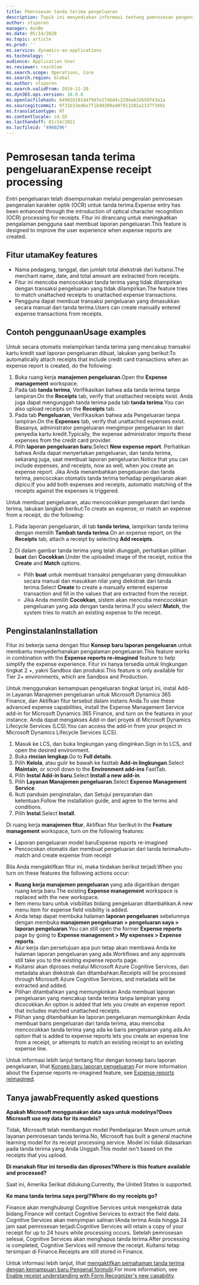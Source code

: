 ```yaml
---
title: Pemrosesan tanda terima pengeluaran
description: Topik ini menyediakan informasi tentang pemrosesan pengenalan karakter optik (OCR) untuk tanda terima. Fitur ini dirancang untuk meningkatkan pengalaman pengguna saat membuat laporan pengeluaran di Microsoft Dynamics 365 Finance.
author: stsporen
manager: AnnBe
ms.date: 05/14/2020
ms.topic: article
ms.prod: ''
ms.service: dynamics-ax-applications
ms.technology: ''
audience: Application User
ms.reviewer: roschlom
ms.search.scope: Operations, Core
ms.search.region: Global
ms.author: stsporen
ms.search.validFrom: 2019-11-20
ms.dyn365.ops.version: 10.0.8
ms.openlocfilehash: 64901610144f9dfe274bd4c2294ab32659743a1a
ms.sourcegitcommit: 9f31b33ed6e7f1b49200a407913201a1337f3401
ms.translationtype: HT
ms.contentlocale: id-ID
ms.lasthandoff: 01/14/2021
ms.locfileid: "4960296"
---
```

# <a name="expense-receipt-processing"></a><span data-ttu-id="6fe15-104">Pemrosesan tanda terima pengeluaran</span><span class="sxs-lookup"><span data-stu-id="6fe15-104">Expense receipt processing</span></span>

<span data-ttu-id="6fe15-105">Entri pengeluaran telah disempurnakan melalui pengenalan pemrosesan pengenalan karakter optik (OCR) untuk tanda terima.</span><span class="sxs-lookup"><span data-stu-id="6fe15-105">Expense entry has been enhanced through the introduction of optical character recognition (OCR) processing for receipts.</span></span> <span data-ttu-id="6fe15-106">Fitur ini dirancang untuk meningkatkan pengalaman pengguna saat membuat laporan pengeluaran.</span><span class="sxs-lookup"><span data-stu-id="6fe15-106">This feature is designed to improve the user experience when expense reports are created.</span></span>

## <a name="key-features"></a><span data-ttu-id="6fe15-107">Fitur utama</span><span class="sxs-lookup"><span data-stu-id="6fe15-107">Key features</span></span>

- <span data-ttu-id="6fe15-108">Nama pedagang, tanggal, dan jumlah total diekstrak dari kuitansi.</span><span class="sxs-lookup"><span data-stu-id="6fe15-108">The merchant name, date, and total amount are extracted from receipts.</span></span>
- <span data-ttu-id="6fe15-109">Fitur ini mencoba mencocokkan tanda terima yang tidak dilampirkan dengan transaksi pengeluaran yang tidak dilampirkan.</span><span class="sxs-lookup"><span data-stu-id="6fe15-109">The feature tries to match unattached receipts to unattached expense transactions.</span></span>
- <span data-ttu-id="6fe15-110">Pengguna dapat membuat transaksi pengeluaran yang dimasukkan secara manual dari tanda terima.</span><span class="sxs-lookup"><span data-stu-id="6fe15-110">Users can create manually entered expense transactions from receipts.</span></span>

## <a name="usage-examples"></a><span data-ttu-id="6fe15-111">Contoh penggunaan</span><span class="sxs-lookup"><span data-stu-id="6fe15-111">Usage examples</span></span>

<span data-ttu-id="6fe15-112">Untuk secara otomatis melampirkan tanda terima yang mencakup transaksi kartu kredit saat laporan pengeluaran dibuat, lakukan yang berikut:</span><span class="sxs-lookup"><span data-stu-id="6fe15-112">To automatically attach receipts that include credit card transactions when an expense report is created, do the following:</span></span>

  1. <span data-ttu-id="6fe15-113">Buka ruang kerja **manajemen pengeluaran**.</span><span class="sxs-lookup"><span data-stu-id="6fe15-113">Open the **Expense management** workspace.</span></span>
  2. <span data-ttu-id="6fe15-114">Pada tab **tanda terima**, Verifikasikan bahwa ada tanda terima tanpa lampiran.</span><span class="sxs-lookup"><span data-stu-id="6fe15-114">On the **Receipts** tab, verify that unattached receipts exist.</span></span> <span data-ttu-id="6fe15-115">Anda juga dapat mengunggah tanda terima pada tab **tanda terima**.</span><span class="sxs-lookup"><span data-stu-id="6fe15-115">You can also upload receipts on the **Receipts** tab.</span></span>
  3. <span data-ttu-id="6fe15-116">Pada tab **Pengeluaran**, Verifikasikan bahwa ada Pengeluaran tanpa lampiran.</span><span class="sxs-lookup"><span data-stu-id="6fe15-116">On the **Expenses** tab, verify that unattached expenses exist.</span></span> <span data-ttu-id="6fe15-117">Biasanya, administrator pengeluaran mengimpor pengeluaran ini dari penyedia kartu kredit.</span><span class="sxs-lookup"><span data-stu-id="6fe15-117">Typically, the expense administrator imports these expenses from the credit card provider.</span></span>
  4. <span data-ttu-id="6fe15-118">Pilih **laporan pengeluaran baru**.</span><span class="sxs-lookup"><span data-stu-id="6fe15-118">Select **New expense report**.</span></span> <span data-ttu-id="6fe15-119">Perhatikan bahwa Anda dapat menyertakan pengeluaran, dan tanda terima, sekarang juga, saat membuat laporan pengeluaran.</span><span class="sxs-lookup"><span data-stu-id="6fe15-119">Notice that you can include expenses, and receipts, now as well, when you create an expense report.</span></span> <span data-ttu-id="6fe15-120">Jika Anda menambahkan pengeluaran dan tanda terima, pencocokan otomatis tanda terima terhadap pengeluaran akan dipicu.</span><span class="sxs-lookup"><span data-stu-id="6fe15-120">If you add both expenses and receipts, automatic matching of the receipts against the expenses is triggered.</span></span>

<span data-ttu-id="6fe15-121">Untuk membuat pengeluaran, atau mencocokkan pengeluaran dari tanda terima, lakukan langkah berikut:</span><span class="sxs-lookup"><span data-stu-id="6fe15-121">To create an expense, or match an expense from a receipt, do the following:</span></span>

  1. <span data-ttu-id="6fe15-122">Pada laporan pengeluaran, di tab **tanda terima**, lampirkan tanda terima dengan memilih **Tambah tanda terima**.</span><span class="sxs-lookup"><span data-stu-id="6fe15-122">On an expense report, on the **Receipts** tab, attach a receipt by selecting **Add receipts**.</span></span>
  2. <span data-ttu-id="6fe15-123">Di dalam gambar tanda terima yang telah diunggah, perhatikan pilihan **buat** dan **Cocokkan**.</span><span class="sxs-lookup"><span data-stu-id="6fe15-123">Under the uploaded image of the receipt, notice the **Create** and **Match** options.</span></span>

      - <span data-ttu-id="6fe15-124">Pilih **buat** untuk membuat transaksi pengeluaran yang dimasukkan secara manual dan masukkan nilai yang diekstrak dari tanda terima.</span><span class="sxs-lookup"><span data-stu-id="6fe15-124">Select **Create** to create a manually entered expense transaction and fill in the values that are extracted from the receipt.</span></span>
      - <span data-ttu-id="6fe15-125">Jika Anda memilih **Cocokkan**, sistem akan mencoba mencocokkan pengeluaran yang ada dengan tanda terima.</span><span class="sxs-lookup"><span data-stu-id="6fe15-125">If you select **Match**, the system tries to match an existing expense to the receipt.</span></span>

## <a name="installation"></a><span data-ttu-id="6fe15-126">Penginstalan</span><span class="sxs-lookup"><span data-stu-id="6fe15-126">Installation</span></span>

<span data-ttu-id="6fe15-127">Fitur ini bekerja sama dengan fitur **Konsep baru laporan pengeluaran** untuk membantu menyederhanakan pengalaman pengeluaran.</span><span class="sxs-lookup"><span data-stu-id="6fe15-127">This feature works in combination with the **Expense reports re-imagined** feature to help simplify the expense experience.</span></span> <span data-ttu-id="6fe15-128">Fitur ini hanya tersedia untuk lingkungan tingkat 2 +, yakni Sandbox dan produksi.</span><span class="sxs-lookup"><span data-stu-id="6fe15-128">This feature is only available for Tier 2+ environments, which are Sandbox and Production.</span></span>

<span data-ttu-id="6fe15-129">Untuk menggunakan kemampuan pengeluaran tingkat lanjut ini, instal Add-in Layanan Manajemen pengeluaran untuk Microsoft Dynamics 365 Finance, dan Aktifkan fitur tersebut dalam instans Anda.</span><span class="sxs-lookup"><span data-stu-id="6fe15-129">To use these advanced expense capabilities, install the Expense Management Service add-in for Microsoft Dynamics 365 Finance, and turn on the features in your instance.</span></span> <span data-ttu-id="6fe15-130">Anda dapat mengakses Add-in dari proyek di Microsoft Dynamics Lifecycle Services (LCS).</span><span class="sxs-lookup"><span data-stu-id="6fe15-130">You can access the add-in from your project in Microsoft Dynamics Lifecycle Services (LCS).</span></span>

1. <span data-ttu-id="6fe15-131">Masuk ke LCS, dan buka lingkungan yang diinginkan.</span><span class="sxs-lookup"><span data-stu-id="6fe15-131">Sign in to LCS, and open the desired environment.</span></span>
2. <span data-ttu-id="6fe15-132">Buka **rincian lengkap**.</span><span class="sxs-lookup"><span data-stu-id="6fe15-132">Go to **Full details**.</span></span>
3. <span data-ttu-id="6fe15-133">Pilih **Kelola**, atau gulir ke bawah ke fasttab **Add-in lingkungan**.</span><span class="sxs-lookup"><span data-stu-id="6fe15-133">Select **Maintain**, or scroll down to the **Environment add-ins** FastTab.</span></span>
4. <span data-ttu-id="6fe15-134">Pilih **Instal Add-in baru**.</span><span class="sxs-lookup"><span data-stu-id="6fe15-134">Select **Install a new add-in**.</span></span>
5. <span data-ttu-id="6fe15-135">Pilih **Layanan Manajemen pengeluaran**.</span><span class="sxs-lookup"><span data-stu-id="6fe15-135">Select **Expense Management Service**.</span></span>
6. <span data-ttu-id="6fe15-136">Ikuti panduan penginstalan, dan Setujui persyaratan dan ketentuan.</span><span class="sxs-lookup"><span data-stu-id="6fe15-136">Follow the installation guide, and agree to the terms and conditions.</span></span>
7. <span data-ttu-id="6fe15-137">Pilih **Instal**.</span><span class="sxs-lookup"><span data-stu-id="6fe15-137">Select **Install**.</span></span>

<span data-ttu-id="6fe15-138">Di ruang kerja **manajemen fitur**, Aktifkan fitur berikut:</span><span class="sxs-lookup"><span data-stu-id="6fe15-138">In the **Feature management** workspace, turn on the following features:</span></span>

- <span data-ttu-id="6fe15-139">Laporan pengeluaran model baru</span><span class="sxs-lookup"><span data-stu-id="6fe15-139">Expense reports re-imagined</span></span>
- <span data-ttu-id="6fe15-140">Pencocokan otomatis dan membuat pengeluaran dari tanda terima</span><span class="sxs-lookup"><span data-stu-id="6fe15-140">Auto-match and create expense from receipt</span></span>

<span data-ttu-id="6fe15-141">Bila Anda mengaktifkan fitur ini, maka tindakan berikut terjadi:</span><span class="sxs-lookup"><span data-stu-id="6fe15-141">When you turn on these features the following actions occur:</span></span>

- <span data-ttu-id="6fe15-142">**Ruang kerja manajemen pengeluaran** yang ada digantikan dengan ruang kerja baru.</span><span class="sxs-lookup"><span data-stu-id="6fe15-142">The existing **Expense management** workspace is replaced with the new workspace.</span></span>
- <span data-ttu-id="6fe15-143">Item menu baru untuk visibilitas bidang pengeluaran ditambahkan.</span><span class="sxs-lookup"><span data-stu-id="6fe15-143">A new menu item for expense field visibility is added.</span></span>
- <span data-ttu-id="6fe15-144">Anda tetap dapat membuka halaman **laporan pengeluaran** sebelumnya dengan membuka **manajemen pengeluaran > pengeluaran saya > laporan pengeluaran**.</span><span class="sxs-lookup"><span data-stu-id="6fe15-144">You can still open the former **Expense reports** page by going to **Expense management > My expenses > Expense reports**.</span></span>
- <span data-ttu-id="6fe15-145">Alur kerja dan persetujuan apa pun tetap akan membawa Anda ke halaman laporan pengeluaran yang ada.</span><span class="sxs-lookup"><span data-stu-id="6fe15-145">Workflows and any approvals still take you to the existing expense reports page.</span></span>
- <span data-ttu-id="6fe15-146">Kuitansi akan diproses melalui Microsoft Azure Cognitive Services, dan metadata akan diekstrak dan ditambahkan.</span><span class="sxs-lookup"><span data-stu-id="6fe15-146">Receipts will be processed through Microsoft Azure Cognitive Services, and metadata will be extracted and added.</span></span>
- <span data-ttu-id="6fe15-147">Pilihan ditambahkan yang memungkinkan Anda membuat laporan pengeluaran yang mencakup tanda terima tanpa lampiran yang dicocokkan.</span><span class="sxs-lookup"><span data-stu-id="6fe15-147">An option is added that lets you create an expense report that includes matched unattached receipts.</span></span>
- <span data-ttu-id="6fe15-148">Pilihan yang ditambahkan ke laporan pengeluaran memungkinkan Anda membuat baris pengeluaran dari tanda terima, atau mencoba mencocokkan tanda terima yang ada ke baris pengeluaran yang ada.</span><span class="sxs-lookup"><span data-stu-id="6fe15-148">An option that is added to expense reports lets you create an expense line from a receipt, or attempts to match an existing receipt to an existing expense line.</span></span>

<span data-ttu-id="6fe15-149">Untuk informasi lebih lanjut tentang fitur dengan konsep baru laporan pengeluaran, lihat [Konsep baru laporan pengeluaran](ExpenseWorkspaceNew.md).</span><span class="sxs-lookup"><span data-stu-id="6fe15-149">For more information about the Expense reports re-imagined feature, see [Expense reports reimagined](ExpenseWorkspaceNew.md).</span></span>

## <a name="frequently-asked-questions"></a><span data-ttu-id="6fe15-150">Tanya jawab</span><span class="sxs-lookup"><span data-stu-id="6fe15-150">Frequently asked questions</span></span>

<span data-ttu-id="6fe15-151">**Apakah Microsoft menggunakan data saya untuk modelnya?**</span><span class="sxs-lookup"><span data-stu-id="6fe15-151">**Does Microsoft use my data for its models?**</span></span>

<span data-ttu-id="6fe15-152">Tidak, Microsoft telah membangun model Pembelajaran Mesin umum untuk layanan pemrosesan tanda terima.</span><span class="sxs-lookup"><span data-stu-id="6fe15-152">No, Microsoft has built a general machine learning model for its receipt processing service.</span></span> <span data-ttu-id="6fe15-153">Model ini tidak didasarkan pada tanda terima yang Anda Unggah.</span><span class="sxs-lookup"><span data-stu-id="6fe15-153">This model isn't based on the receipts that you upload.</span></span>

<span data-ttu-id="6fe15-154">**Di manakah fitur ini tersedia dan diproses?**</span><span class="sxs-lookup"><span data-stu-id="6fe15-154">**Where is this feature available and processed?**</span></span>

<span data-ttu-id="6fe15-155">Saat ini, Amerika Serikat didukung.</span><span class="sxs-lookup"><span data-stu-id="6fe15-155">Currently, the United States is supported.</span></span>

<span data-ttu-id="6fe15-156">**Ke mana tanda terima saya pergi?**</span><span class="sxs-lookup"><span data-stu-id="6fe15-156">**Where do my receipts go?**</span></span>

<span data-ttu-id="6fe15-157">Finance akan menghubungi Cognitive Services untuk mengekstrak data bidang.</span><span class="sxs-lookup"><span data-stu-id="6fe15-157">Finance will contact Cognitive Services to extract the field data.</span></span> <span data-ttu-id="6fe15-158">Cognitive Services akan menyimpan salinan tAnda terima Anda hingga 24 jam saat pemrosesan terjadi.</span><span class="sxs-lookup"><span data-stu-id="6fe15-158">Cognitive Services will retain a copy of your receipt for up to 24 hours while processing occurs.</span></span> <span data-ttu-id="6fe15-159">Setelah pemrosesan selesai, Cognitive Services akan menghapus tanda terima.</span><span class="sxs-lookup"><span data-stu-id="6fe15-159">After processing is completed, Cognitive Services will remove the receipt.</span></span> <span data-ttu-id="6fe15-160">Kuitansi tetap tersimpan di Finance.</span><span class="sxs-lookup"><span data-stu-id="6fe15-160">Receipts are still stored in Finance.</span></span>

<span data-ttu-id="6fe15-161">Untuk informasi lebih lanjut, lihat [mengaktifkan pemahaman tanda terima dengan kemampuan baru Pengenal formulir](https://azure.microsoft.com/blog/enable-receipt-understanding-with-form-recognizer-s-new-capability/).</span><span class="sxs-lookup"><span data-stu-id="6fe15-161">For more information, see [Enable receipt understanding with Form Recognizer's new capability](https://azure.microsoft.com/blog/enable-receipt-understanding-with-form-recognizer-s-new-capability/).</span></span>
